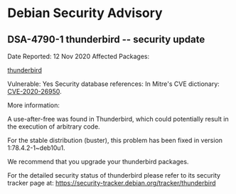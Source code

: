 
Debian Security Advisory
========================


DSA-4790-1 thunderbird -- security update
-----------------------------------------



Date Reported:
12 Nov 2020
Affected Packages:

[thunderbird](https://packages.debian.org/src:thunderbird)

Vulnerable:
Yes
Security database references:
In Mitre's CVE dictionary: [CVE-2020-26950](https://security-tracker.debian.org/tracker/CVE-2020-26950).  

More information:

A use-after-free was found in Thunderbird, which could potentially result
in the execution of arbitrary code.


For the stable distribution (buster), this problem has been fixed in
version 1:78.4.2-1~deb10u1.


We recommend that you upgrade your thunderbird packages.


For the detailed security status of thunderbird please refer to
its security tracker page at:
<https://security-tracker.debian.org/tracker/thunderbird>





